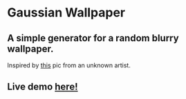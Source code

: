 # Gaussian Wallpaper
## A simple generator for a random blurry wallpaper.

Inspired by [this](http://www.sepeb.com/clean-wallpaper/clean-wallpaper-001.jpg) pic from an unknown artist.

## Live demo [here!](https://kiryu144.github.io/GaussianWallpaper/)

